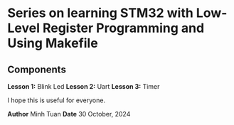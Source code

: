 # Series on learning STM32 with Low-Level Register Programming and Using Makefile

## Components
**Lesson 1:** Blink Led
**Lesson 2:** Uart
**Lesson 3:** Timer

I hope this is useful for everyone.

**Author** Minh Tuan
**Date** 30 October, 2024